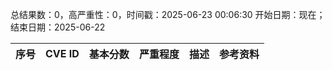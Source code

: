 总结果数：0，高严重性：0，时间戳：2025-06-23 00:06:30
开始日期：现在；结束日期：2025-06-22

| 序号 | CVE ID | 基本分数 | 严重程度 | 描述 | 参考资料 |
|-----|--------|------------|----------|-------------|------------|
